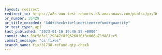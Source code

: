 ```yaml
---
layout: redirect
redirect_to: https://a8c-woo-test-reports.s3.amazonaws.com/public/pr/36429/api/index.html
pr_number: 36429
pr_title_encoded: "Add+check+to+line+item+refund+quantity"
pr_test_type: api
last_published: "2023-01-16 19:46:55 +0000"
commit_sha: 0bc5d3c1129847f8f96268f0f3e066a719881ee5
commit_message: "cs fixes"
branch_name: fix/31738-refund-qty-check
---
```

